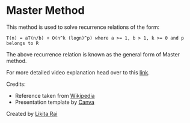 # Master Method

This method is used to solve recurrence relations of the form:

```
T(n) = aT(n/b) + O(n^k (logn)^p) where a >= 1, b > 1, k >= 0 and p belongs to R
```

The above recurrence relation is known as the general form of Master method.

For more detailed video explanation head over to this [link](https://drive.google.com/file/d/1ASfNrV5DiuoRz7NZYVfziBfE6gZYbMrk/view?usp=sharing). 

Credits:

- Reference taken from [Wikipedia](https://en.wikipedia.org/wiki/Master_theorem_(analysis_of_algorithms))
- Presentation template by [Canva](https://www.canva.com/templates/EAEDPdqY6Wg-yellow-and-orange-running-essential-errands-events-and-special-interest-presentation/)

Created by [Likita Rai](https://github.com/likitarai1)



